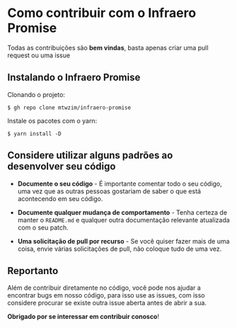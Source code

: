 # Como contribuir com o Infraero Promise

Todas as contribuições são **bem vindas**, basta apenas criar uma pull request ou uma issue

## Instalando o Infraero Promise

Clonando o projeto:

```
$ gh repo clone mtwzim/infraero-promise
```

Instale os pacotes com o yarn:

```
$ yarn install -D
```

## Considere utilizar alguns padrões ao desenvolver seu código

- **Documente o seu código** - É importante comentar todo o seu código, uma vez que as outras pessoas gostariam de saber o que está acontecendo em seu código.

- **Documente qualquer mudança de comportamento** - Tenha certeza de manter o `README.md` e qualquer outra documentação relevante atualizada com o seu patch.

- **Uma solicitação de pull por recurso** - Se você quiser fazer mais de uma coisa, envie várias solicitações de pull, não coloque tudo de uma vez.

## Reportanto

Além de contribuir diretamente no código, você pode nos ajudar a encontrar bugs em nosso código, para isso use as issues, com isso considere procurar se existe outra issue aberta antes de abrir a sua.

**Obrigado por se interessar em contribuir conosco**!
